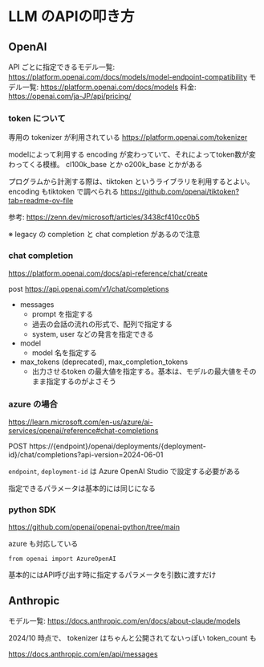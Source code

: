 # LLM のAPIの叩き方


## OpenAI

API ごとに指定できるモデル一覧: https://platform.openai.com/docs/models/model-endpoint-compatibility
モデル一覧: https://platform.openai.com/docs/models
料金: https://openai.com/ja-JP/api/pricing/

### token について

専用の tokenizer が利用されている
https://platform.openai.com/tokenizer

modelによって利用する encoding が変わっていて、それによってtoken数が変わってくる模様。
cl100k_base とか o200k_base とかがある

プログラムから計測する際は、tiktoken というライブラリを利用するとよい。 encoding もtiktoken で調べられる
https://github.com/openai/tiktoken?tab=readme-ov-file

参考: https://zenn.dev/microsoft/articles/3438cf410cc0b5

※ legacy の completion と chat completion があるので注意

### chat completion

https://platform.openai.com/docs/api-reference/chat/create

post  https://api.openai.com/v1/chat/completions


- messages
	- prompt を指定する
	- 過去の会話の流れの形式で、配列で指定する
	- system, user などの発言を指定できる
- model
	- model 名を指定する
- max_tokens (deprecated), max_completion_tokens
	- 出力させるtoken の最大値を指定する。基本は、モデルの最大値をそのまま指定するのがよさそう



### azure の場合

https://learn.microsoft.com/en-us/azure/ai-services/openai/reference#chat-completions

POST https://{endpoint}/openai/deployments/{deployment-id}/chat/completions?api-version=2024-06-01

`endpoint`, `deployment-id` は Azure OpenAI Studio で設定する必要がある

指定できるパラメータは基本的には同じになる


### python SDK
https://github.com/openai/openai-python/tree/main

azure も対応している
```
from openai import AzureOpenAI
```

基本的にはAPI呼び出す時に指定するパラメータを引数に渡すだけ


## Anthropic

モデル一覧: https://docs.anthropic.com/en/docs/about-claude/models

2024/10 時点で、 tokenizer はちゃんと公開されてないっぽい
token_count も 

https://docs.anthropic.com/en/api/messages


<!--stackedit_data:
eyJoaXN0b3J5IjpbOTcxMDIyMDE0LC0xNTM1ODI4NTg1LDE0OT
U5OTQ2NzRdfQ==
-->